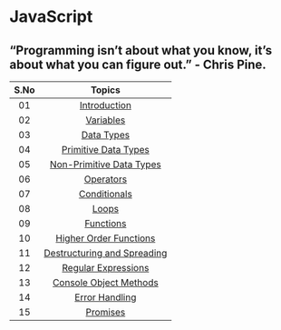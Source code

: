 # JavaScript

## “Programming isn’t about what you know, it’s about what you can figure out.” - Chris Pine.

| S.No |                                         Topics                                         |
| :--: | :------------------------------------------------------------------------------------: |
|  01  |                              [Introduction](./README.md)                               |
|  02  |                        [Variables](./02_variables/variables.md)                        |
|  03  |                       [Data Types](./03_dataTypes/dataTypes.md)                        |
|  04  |         [Primitive Data Types](./04_primitiveDataTypes/primitiveDataTypes.md)          |
|  05  |    [Non-Primitive Data Types](./05_nonPrimitiveDataTypes/nonPrimitiveDataTypes.md)     |
|  06  |                        [Operators](./06_operators/operators.md)                        |
|  07  |                   [Conditionals](./07_conditionals/conditionals.md)                    |
|  08  |                              [Loops](./08_loops/loops.md)                              |
|  09  |                        [Functions](./09_functions/functions.md)                        |
|  10  |    [Higher Order Functions](./10_higher_order_functions/higher_order_functions.md)     |
|  11  | [Destructuring and Spreading](./11_destructuring_spreading/destructuring_spreading.md) |
|  12  |         [Regular Expressions](./12_regular_expressions/regular_expressions.md)         |
|  13  |   [Console Object Methods](./13_console_object_methods.md/console_object_methods.md)   |
|  14  |                [Error Handling](./14_error_handling/error_handling.md)                 |
|  15  |                         [Promises](./15_promises/promises.md)                          |
